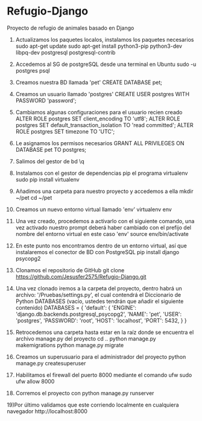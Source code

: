 # Refugio-Django
Proyecto de refugio de animales basado en Django 

1) Actualizamos los paquetes localos, instalamos los paquetes necesarios
sudo apt-get update
sudo apt-get install python3-pip python3-dev libpq-dev postgresql postgresql-contrib

2) Accedemos al SG de postgreSQL desde una terminal en Ubuntu
sudo -u postgres psql

3) Creamos nuestra BD llamada 'pet'
CREATE DATABASE pet;

4) Creamos un usuario llamado 'postgres'
CREATE USER postgres WITH PASSWORD 'password';

5) Cambiamos algunas configuraciones para el usuario recien creado
ALTER ROLE postgres SET client_encoding TO 'utf8';
ALTER ROLE postgres SET default_transaction_isolation TO 'read committed';
ALTER ROLE postgres SET timezone TO 'UTC';

6) Le asignamos los permisos necesarios
GRANT ALL PRIVILEGES ON DATABASE pet TO postgres;

7) Salimos del gestor de bd
\q

8) Instalamos con el gestor de dependencias pip el programa virtualenv
sudo pip install virtualenv

9) Añadimos una carpeta para nuestro proyecto y accedemos a ella
mkdir ~/pet
cd ~/pet

10) Creamos un nuevo entorno virtual llamado 'env'
virtualenv env

11) Una vez creado, procedemos a activarlo con el siguiente comando, una vez activado nuestro prompt deberá haber cambiado
    con el prefijo del nombre del entorno virtual en este caso 'env'
source env/bin/activate

12) En este punto nos encontramos dentro de un entorno virtual, así que instalaremos el conector de BD con PostgreSQL
pip install django psycopg2

13) Clonamos el repositorio de GitHub
git clone https://github.com/Jesusfer2575/Refugio-Django.git

14) Una vez clonado iremos a la carpeta del proyecto, dentro habrá un archivo: '/Pruebas/settings.py', el cual contendrá el       Diccionario de Python DATABASES (vacío, ustedes tendrán que añadir el siguiente contenido)
DATABASES = {
    'default': {
        'ENGINE': 'django.db.backends.postgresql_psycopg2',
        'NAME': 'pet',
        'USER': 'postgres',
        'PASSWORD': 'root',
        'HOST': 'localhost',
        'PORT': 5432,
    }
}

15) Retrocedemos una carpeta hasta estar en la raíz donde se encuentra el archivo manage.py del proyecto
cd ..
python manage.py makemigrations
python manage.py migrate

16) Creamos un superusuario para el administrador del proyecto 
python manage.py createsuperuser

17) Habilitamos el firewall del puerto 8000 mediante el comando ufw
sudo ufw allow 8000

18) Corremos el proyecto con
python manage.py runserver

19)Por último validamos que este corriendo localmente en cualquiera navegador
http://localhost:8000
